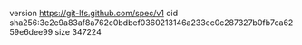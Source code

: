 version https://git-lfs.github.com/spec/v1
oid sha256:3e2e9a83af8a762c0bdbef0360213146a233ec0c287327b0fb7ca6259e6dee99
size 347224
